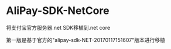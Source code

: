 # AliPay-SDK-NetCore
将支付宝官方服务器.net SDK移植到.net core


第一版是基于官方的"alipay-sdk-NET-20170117151607"版本进行移植
